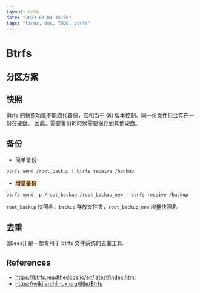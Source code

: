 ```yaml
---
layout: note
date: "2023-03-01 15:06"
tags: "linux, doc, TODO, btrfs"
---
```


# Btrfs

## 分区方案

## 快照

Btrfs 的快照功能不能取代备份，它相当于 Git 版本控制。同一份文件只会存在一份在硬盘。
因此，需要备份的时候需要保存到其他硬盘。

## 备份

- 简单备份

```shell
btrfs send /root_backup | btrfs receive /backup
```

- <mark style="background: #FFB86CA6;">增量备份</mark>

```shell
btrfs send -p /root_backup /root_backup_new | btrfs receive /backup
```

`root_backup` 快照名，`backup` 存放文件夹，`root_backup_new` 增量快照名

## 去重

[[Bees]] 是一款专用于 btrfs 文件系统的去重工具.

## References

- <https://btrfs.readthedocs.io/en/latest/index.html>
- <https://wiki.archlinux.org/title/Btrfs>
